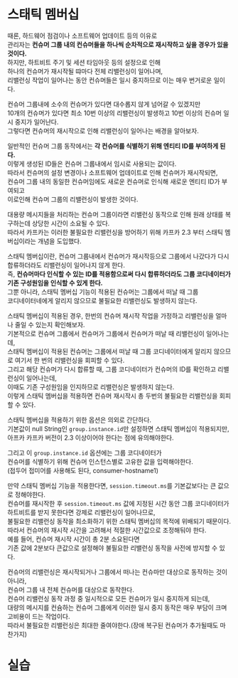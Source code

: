 # 스태틱 멤버십
 
때론, 하드웨어 점검이나 소프트웨어 업데이트 등의 이유로      
관리자는 **컨슈머 그룹 내의 컨슈머들을 하나씩 순차적으로 재시작하고 싶을 경우가 있을 것이다.**     
하지만, 하트비트 주기 및 세션 타임아웃 등의 설정으로 인해      
하나의 컨슈머가 재시작될 땨마다 전체 리밸런싱이 일어나며,      
리밸런싱 작업이 일어나는 동안 컨슈머들은 일시 중지하므로 이는 매우 번거로운 일이다.     
    
컨슈머 그룹내에 소수의 컨슈머가 있다면 대수롭지 않게 넘어갈 수 있겠지만     
10개의 컨슈머가 있다면 최소 10번 이상의 리밸런싱이 발생하고 10번 이상의 컨슈머 일시 중지가 일어난다.     
그렇다면 컨슈머의 재시작으로 인해 리밸런싱이 일어나는 배경을 알아보자.       
  
일반적인 컨슈머 그룹 동작에서는 **각 컨슈머를 식별하기 위해 엔티티 ID를 부여하게 된다.**    
이렇게 생성된 ID들은 컨슈머 그룹내에서 임시로 사용되는 값이다.     
따라서 컨슈머의 설정 변경이나 소프트웨어 업데이트로 인해 컨슈머가 재시작되면,  
컨슈머 그룹 내의 동일한 컨슈머임에도 새로운 컨슈머로 인식해 새로운 엔티티 ID가 부여되고     
이로인해 컨슈머 그룹의 리밸런싱이 발생한 것이다.    

대용량 메시지들을 처리하는 컨슈머 그룹이라면 리밸런싱 동작으로 인해 원래 상태를 복구하는데 상당한 시간이 소요될 수 있다.  
따라서 카프카는 이러한 불필요한 리밸런싱을 방어하기 위해 카프카 2.3 부터 스태틱 멤버십이라는 개념을 도입했다.   
 
스태틱 멤버십이란, 컨슈머 그룹내에서 컨슈머가 재시작등으로 그룹에서 나갔다가 다시 합류하더라도 리밸런싱이 일어나지 않게 한다.         
즉, **컨슈머마다 인식할 수 있는 ID를 적용함으로써 다시 합류하더라도 그룹 코디네이터가 기존 구성원임을 인식할 수 있게 한다.**       
그뿐 아니라, 스태틱 멤버십 기능이 적용된 컨슈머는 그룹에서 떠날 때 그룹     
코디네이터네에게 알리지 않으므로 불필요한 리밸런싱도 발생하지 않는다.       

스태틱 멤버십이 적용된 경우, 한번의 컨슈머 재시작 작업을 가정하고 리밸런싱을 얼마나 줄일 수 있는지 확인해보자.    
기본적으로 컨슈머 그룹에서 컨슈머가 그룹에서 컨슈머가 떠날 때 리밸런싱이 일어나는데,    
스태틱 멤버십이 적용된 컨슈머는 그룹에서 떠날 때 그룹 코디네이터에게 알리지 않으므로 여기서 한 번의 리밸런싱을 회피할 수 있다.  
그리고 해당 컨슈머가 다시 합류할 때, 그룹 코디네이터가 컨슈머의 ID를 확인하고 리밸런싱이 일어나는데,      
이때도 기존 구성원임을 인지하므로 리밸런싱은 발생하지 않는다.       
이렇게 스태틱 멤버십을 적용하면 컨슈머 재시작시 총 두번의 불필요한 리밸런싱을 회피할 수 있다.    

스태틱 멤버십을 적용하기 위한 옵션은 의외로 간단하다.  
기본값이 null String인 `group.instance.id`만 설정하면 스태틱 멤버십이 적용되지만,     
아프카 카프카 버전이 2.3 이상이어야 한다는 점에 유의해야한다.     
 
그리고 이 `group.instance.id` 옵션에는 그룹 코디네이터가         
컨슈머를 식별하기 위해 컨슈머 인스턴스별로 고유한 값을 입력해야한다.       
(접두어 접미어를 사용해도 된다, consumer-hostname1) 
  
만약 스태틱 멤버십 기능을 적용한다면, `session.timeout.ms`를 기본값보다는 큰 값으로 정해야한다.     
컨슈머를 재시작한 후 `session.timeout.ms` 값에 지정된 시간 동안 그룹 코디네이터가     
하트비트를 받지 못한다면 강제로 리밸런싱이 일어나므로,       
불필요한 리밸런싱 동작을 최소화하기 위한 스태틱 멤버십의 목적에 위배되기 때문이다.      
따라서 컨슈머의 재시작 시간을 고려해서 적절한 시간값으로 조정해둬야 한다.    
예를 들어, 컨슈머 재시작 시간이 총 2분 소요된다면       
기존 값에 2분보다 큰값으로 설정해야 불필요한 리밸런싱 동작을 사전에 방지할 수 있다.    

컨슈머의 리밸런싱은 재시작되거나 그룹에서 떠나는 컨슈마만 대상으로 동작하는 것이 아니라,  
컨슈머 그룹 내 전체 컨슈머를 대상으로 동작한다.    
컨슈머 리밸런싱 동작 과정 중 일시적으로 모든 컨슈머가 일시 중지하게 되는데,   
대량의 메시지를 컨슘하는 컨슈머 그룹에게 이러한 일시 중지 동작은 매우 부담이 크며 고비용이 드는 작업이다.  
따라서 불필요한 리밸런싱은 최대한 줄여야한다.(장애 복구된 컨슈머가 추가될때도 마찬가지)      


# 실습 

  
  



